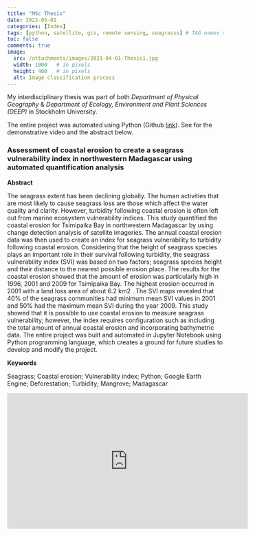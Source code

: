 ```yaml
---
title: "MSc Thesis"
date: 2022-05-01
categories: [Index]
tags: [python, satellite, gis, remote sensing, seagrasss] # TAG names should always be lowercase
toc: false
comments: true
image:
  src: /attachments/images/2021-04-01-Thesis1.jpg
  width: 1000   # in pixels
  height: 400   # in pixels
  alt: Image classification process
---
```


My interdisciplinary thesis was part of both _Department of Physical Geography_ & _Department of Ecology, Environment and Plant Sciences (DEEP)_ in Stockholm University.

The entire project was automated using Python (Github [link](https://github.com/natarslan/Seagrass_Vulnerability_to_Coastal_Erosion)). See for the demonstrative video and the abstract below.

### **Assessment of coastal erosion to create a seagrass vulnerability index in northwestern Madagascar using automated quantification analysis**

**Abstract**

The seagrass extent has been declining globally. The human activities that are most likely to cause seagrass loss are those which affect the water quality and clarity. However, turbidity following coastal erosion is often left out from marine ecosystem vulnerability indices. This study quantified the coastal erosion for Tsimipaika Bay in northwestern Madagascar by using change detection analysis of satellite imageries. The annual coastal erosion data was then used to create an index for seagrass vulnerability to turbidity following coastal erosion. Considering that the height of seagrass species plays an important role in their survival following turbidity, the seagrass vulnerability index (SVI) was based on two factors; seagrass species height and their distance to the nearest possible erosion place. The results for the coastal erosion showed that the amount of erosion was particularly high in 1996, 2001 and 2009 for Tsimipaika Bay. The highest erosion occurred in 2001 with a land loss area of about 6.2 km2 . The SVI maps revealed that 40% of the seagrass communities had minimum mean SVI values in 2001 and 50% had the maximum mean SVI during the year 2009. This study showed that it is possible to use coastal erosion to measure seagrass vulnerability; however, the index requires configuration such as including the total amount of annual coastal erosion and incorporating bathymetric data. The entire project was built and automated in Jupyter Notebook using Python programming language, which creates a ground for future studies to develop and modify the project.

**Keywords**

Seagrass; Coastal erosion; Vulnerability index; Python; Google Earth Engine; Deforestation; Turbidity; Mangrove; Madagascar

<iframe width="560" height="315" src="https://www.youtube.com/embed/tTH_1yfgrOw" title="YouTube video player" frameborder="0" allow="accelerometer; autoplay; clipboard-write; encrypted-media; gyroscope; picture-in-picture" allowfullscreen></iframe>
